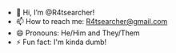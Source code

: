 - 👋 Hi, I’m @R4tsearcher!
- 📫 How to reach me: R4tsearcher@gmail.com
- 😄 Pronouns: He/Him and They/Them
- ⚡ Fun fact: I'm kinda dumb!

<!---
R4tsearcher-sudo/R4tsearcher-sudo is a ✨ special ✨ repository because its `README.md` (this file) appears on your GitHub profile.
You can click the Preview link to take a look at your changes.
--->
